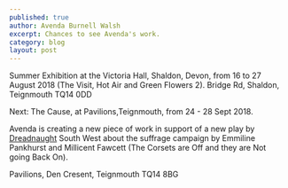 ```yaml
---
published: true
author: Avenda Burnell Walsh
excerpt: Chances to see Avenda's work.
category: blog
layout: post
---
```


Summer Exhibition at the Victoria Hall, Shaldon, Devon, from 16 to 27 August 2018 (The Visit, Hot Air and Green Flowers 2).
Bridge Rd, Shaldon, Teignmouth TQ14 0DD

Next:
The Cause, at Pavilions,Teignmouth, from 24 - 28 Sept 2018. 

Avenda is creating a new piece of work in support of a new play by <a href="https://www.pavilionsteignmouth.org.uk/events/cause">Dreadnaught</a> South West about the suffrage campaign by Emmiline Pankhurst and Millicent Fawcett (The Corsets are Off and they are Not going Back On).


Pavilions, Den Cresent, Teignmouth TQ14 8BG
